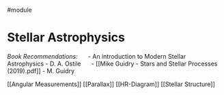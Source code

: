 #module 
# Stellar Astrophysics

*Book Recommendations:*
$\quad$ - An introduction to Modern Stellar Astrophysics - D. A. Ostile
$\quad$ - [[Mike Guidry - Stars and Stellar Processes (2019).pdf]] - M. Guidry

[[Angular Measurements]]
[[Parallax]]
[[HR-Diagram]]
[[Stellar Structure]]